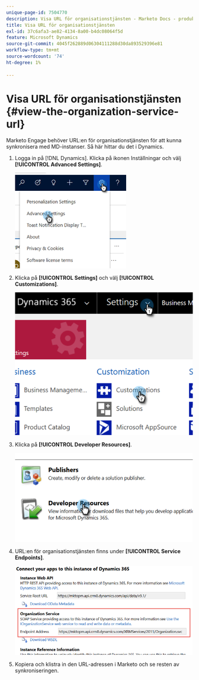 ```yaml
---
unique-page-id: 7504770
description: Visa URL för organisationstjänsten - Marketo Docs - produktdokumentation
title: Visa URL för organisationstjänsten
exl-id: 37c6afa3-ae82-4134-8a00-b4dc08064f5d
feature: Microsoft Dynamics
source-git-commit: 4045f262889d06304111288d30da893529396e81
workflow-type: tm+mt
source-wordcount: '74'
ht-degree: 1%

---
```


# Visa URL för organisationstjänsten {#view-the-organization-service-url}

Marketo Engage behöver URL:en för organisationstjänsten för att kunna synkronisera med MD-instanser. Så här hittar du det i Dynamics.

1. Logga in på [!DNL Dynamics]. Klicka på ikonen Inställningar och välj **[!UICONTROL Advanced Settings]**.

   ![](assets/one.png)

1. Klicka på **[!UICONTROL Settings]** och välj **[!UICONTROL Customizations]**.

   ![](assets/two.png)

1. Klicka på **[!UICONTROL Developer Resources]**.

   ![](assets/three.png)

1. URL:en för organisationstjänsten finns under **[!UICONTROL Service Endpoints]**.

   ![](assets/four.png)

1. Kopiera och klistra in den URL-adressen i Marketo och se resten av synkroniseringen.
